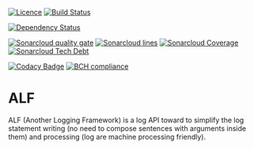 [![Licence](https://img.shields.io/github/license/Axway/alf-logger.svg)](https://www.apache.org/licenses/LICENSE-2.0.html)
[![Build Status](https://travis-ci.org/Axway/alf-logger.svg?branch=master)](https://travis-ci.org/Axway/alf-logger)

[![Dependency Status](https://www.versioneye.com/user/projects/5a660e180fb24f5b81ff9508/badge.svg?style=flat-square)](https://www.versioneye.com/user/projects/5a660e180fb24f5b81ff9508)

[![Sonarcloud quality gate](https://sonarcloud.io/api/badges/gate?key=io.axway.alf:logger)](https://sonarcloud.io/dashboard?id=io.axway.alf:logger)
[![Sonarcloud lines](https://sonarcloud.io/api/badges/measure?key=io.axway.alf:logger&metric=ncloc)](https://sonarcloud.io/component_measures/domain/Size?id=io.axway.alf:logger)
[![Sonarcloud Coverage](https://sonarcloud.io/api/badges/measure?key=io.axway.alf:logger&metric=coverage)](https://sonarcloud.io/component_measures/metric/coverage/list?id=io.axway.alf:logger)
[![Sonarcloud Tech Debt](https://sonarcloud.io/api/badges/measure?key=io.axway.alf:logger&metric=sqale_debt_ratio)](https://sonarcloud.io/project/issues?facetMode=effort&id=io.axway.alf:logger&resolved=false&types=CODE_SMELL)

[![Codacy Badge](https://api.codacy.com/project/badge/Grade/e8e8f007e5e7433d88ac9badcd05b6d3)](https://www.codacy.com/app/xfournet/alf-logger)
[![BCH compliance](https://bettercodehub.com/edge/badge/Axway/alf-logger?branch=master)](https://bettercodehub.com/results/Axway/alf-logger)

# ALF

ALF (Another Logging Framework) is a log API toward to simplify the log statement writing (no need to compose sentences with arguments inside them) and
processing (log are machine processing friendly).

